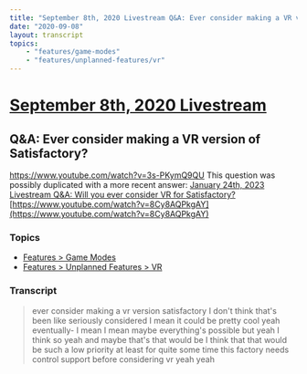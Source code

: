 ```yaml
---
title: "September 8th, 2020 Livestream Q&A: Ever consider making a VR version of Satisfactory?"
date: "2020-09-08"
layout: transcript
topics:
    - "features/game-modes"
    - "features/unplanned-features/vr"
---
```

# [September 8th, 2020 Livestream](../2020-09-08.md)
## Q&A: Ever consider making a VR version of Satisfactory?
https://www.youtube.com/watch?v=3s-PKymQ9QU
This question was possibly duplicated with a more recent answer: [January 24th, 2023 Livestream Q&A: Will you ever consider VR for Satisfactory?](./yt-8Cy8AQPkgAY.md) [https://www.youtube.com/watch?v=8Cy8AQPkgAY](https://www.youtube.com/watch?v=8Cy8AQPkgAY)


### Topics
* [Features > Game Modes](../topics/features/game-modes.md)
* [Features > Unplanned Features > VR](../topics/features/unplanned-features/vr.md)

### Transcript

> ever consider making a vr version satisfactory I don't think that's been like seriously considered I mean it could be pretty cool yeah eventually- I mean I mean maybe everything's possible but yeah I think so yeah and maybe that's that would be I think that that would be such a low priority at least for quite some time this factory needs control support before considering vr yeah yeah
